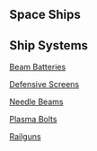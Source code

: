 Space Ships
-----------

Ship Systems
------------

[Beam Batteries](BeamBattery)

[Defensive Screens](DefensiveScreen)

[Needle Beams](NeedleBeam)

[Plasma Bolts](PlasmaBolt)

[Railguns](Railgun)
